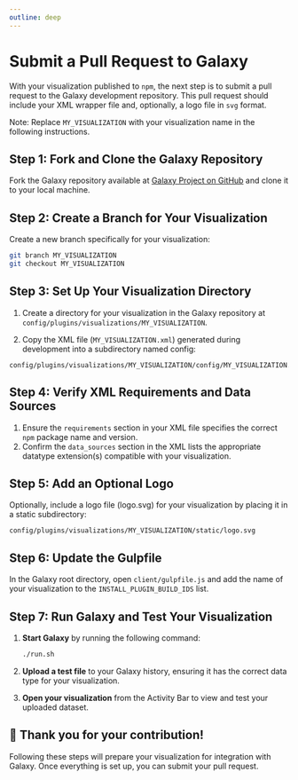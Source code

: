 ```yaml
---
outline: deep
---
```


# Submit a Pull Request to Galaxy

With your visualization published to `npm`, the next step is to submit a pull request to the Galaxy development repository. This pull request should include your XML wrapper file and, optionally, a logo file in `svg` format.

Note: Replace `MY_VISUALIZATION` with your visualization name in the following instructions.

## Step 1: Fork and Clone the Galaxy Repository

Fork the Galaxy repository available at [Galaxy Project on GitHub](https://github.com/galaxyproject/galaxy) and clone it to your local machine.

## Step 2: Create a Branch for Your Visualization

Create a new branch specifically for your visualization:

```bash
git branch MY_VISUALIZATION
git checkout MY_VISUALIZATION
```

## Step 3: Set Up Your Visualization Directory

1. Create a directory for your visualization in the Galaxy repository at `config/plugins/visualizations/MY_VISUALIZATION`.

2. Copy the XML file (`MY_VISUALIZATION.xml`) generated during development into a subdirectory named config:

```plaintext
config/plugins/visualizations/MY_VISUALIZATION/config/MY_VISUALIZATION.xml
```

## Step 4: Verify XML Requirements and Data Sources

1. Ensure the `requirements` section in your XML file specifies the correct `npm` package name and version.
2. Confirm the `data_sources` section in the XML lists the appropriate datatype extension(s) compatible with your visualization.

## Step 5: Add an Optional Logo

Optionally, include a logo file (logo.svg) for your visualization by placing it in a static subdirectory:

```plaintext
config/plugins/visualizations/MY_VISUALIZATION/static/logo.svg
```

## Step 6: Update the Gulpfile

In the Galaxy root directory, open `client/gulpfile.js` and add the name of your visualization to the `INSTALL_PLUGIN_BUILD_IDS` list.

## Step 7: Run Galaxy and Test Your Visualization

1. **Start Galaxy** by running the following command:

    ```bash
    ./run.sh
    ```

2. **Upload a test file**  to your Galaxy history, ensuring it has the correct data type for your visualization.

3. **Open your visualization** from the Activity Bar to view and test your uploaded dataset.

## :tada: Thank you for your contribution!

Following these steps will prepare your visualization for integration with Galaxy. Once everything is set up, you can submit your pull request.